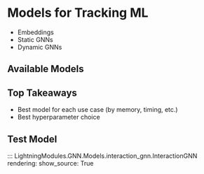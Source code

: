 # Models for Tracking ML

- Embeddings
- Static GNNs
- Dynamic GNNs

## Available Models


## Top Takeaways

- Best model for each use case (by memory, timing, etc.)
- Best hyperparameter choice

## Test Model

::: LightningModules.GNN.Models.interaction_gnn.InteractionGNN
    rendering:
      show_source: True
